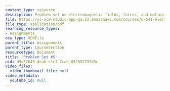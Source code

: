 ```yaml
---
content_type: resource
description: Problem set on electromagnetic fields, forces, and motion.
file: https://ol-ocw-studio-app-qa.s3.amazonaws.com/courses/6-641-electromagnetic-fields-forces-and-motion-spring-2009/d9d32b454cabcfcf7cae852552737d5c_MIT6_641s09_pset05.pdf
file_type: application/pdf
learning_resource_types:
- Assignments
ocw_type: OCWFile
parent_title: Assignments
parent_type: CourseSection
resourcetype: Document
title: 'Problem Set #5'
uid: d9d32b45-4cab-cfcf-7cae-852552737d5c
video_files:
  video_thumbnail_file: null
video_metadata:
  youtube_id: null
---
```

